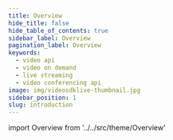 ```yaml
---
title: Overview
hide_title: false
hide_table_of_contents: true
sidebar_label: Overview
pagination_label: Overview
keywords:
  - video api
  - video on demand
  - live streaming
  - video conferencing api
image: img/videosdklive-thumbnail.jpg
sidebar_position: 1
slug: introduction
---
```


import Overview from '../../src/theme/Overview'

<div class="container">
<Overview />
</div>
